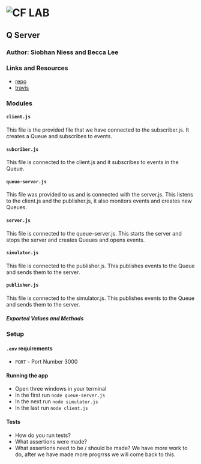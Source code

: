 ![CF](http://i.imgur.com/7v5ASc8.png) LAB
=================================================

## Q Server

### Author: Siobhan Niess and Becca Lee

### Links and Resources
* [repo](https://github.com/niesssiobhan/10-project-q)
* [travis](https://travis-ci.com/niesssiobhan/10-project-q)

### Modules
#### `client.js`
This file is the provided file that we have connected to the subscriber.js. It creates a Queue and subscribes to events.
#### `subcriber.js`
This file is connected to the client.js and it subscribes to events in the Queue. 
#### `queue-server.js`
This file was provided to us and is connected with the server.js. This listens to the client.js and the publisher.js, it also monitors events and creates new Queues.
#### `server.js`
This file is connected to the queue-server.js. This starts the server and stops the server and creates Queues and opens events.
#### `simulator.js`
This file is connected to the publisher.js. This publishes events to the Queue and sends them to the server. 
#### `publisher.js`
This file is connected to the simulator.js. This publishes events to the Queue and sends them to the server. 
##### Exported Values and Methods

### Setup
#### `.env` requirements
* `PORT` - Port Number 3000

#### Running the app
* Open three windows in your terminal
* In the first run `node queue-server.js` 
* In the next run `node simulator.js`
* In the last run `node client.js`

#### Tests
* How do you run tests?
* What assertions were made?
* What assertions need to be / should be made?
We have more work to do, after we have made more progrrss we will come back to this. 
